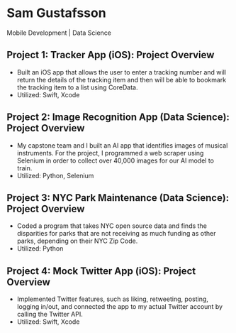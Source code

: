 # Sam Gustafsson
Mobile Development | Data Science

## Project 1: Tracker App (iOS): Project Overview
- Built an iOS app that allows the user to enter a tracking number and will return the details of the tracking item and then will be able to bookmark the tracking item to a list using CoreData.
- Utilized: Swift, Xcode

## Project 2: Image Recognition App (Data Science): Project Overview
- My capstone team and I built an AI app that identifies images of musical instruments. For the project, I programmed a web scraper using Selenium in order to collect over 40,000 images for our AI model to train.
- Utilized: Python, Selenium

## Project 3: NYC Park Maintenance (Data Science): Project Overview
- Coded a program that takes NYC open source data and finds the disparities for parks that are not receiving as much funding as other parks, depending on their NYC Zip Code.
- Utilized: Python

## Project 4: Mock Twitter App (iOS): Project Overview
- Implemented Twitter features, such as liking, retweeting, posting, logging in/out, and connected the app to my actual Twitter account by calling the Twitter API.
- Utilized: Swift, Xcode
